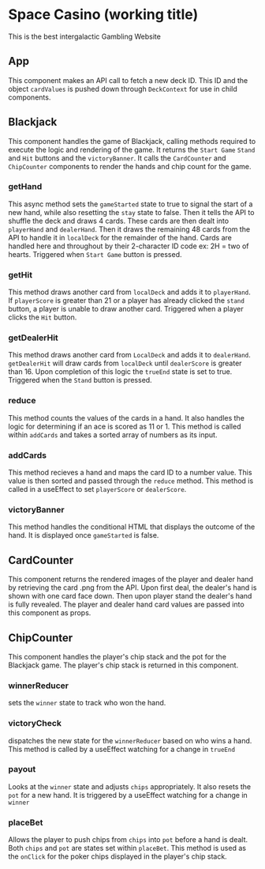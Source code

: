 # Space Casino (working title)
This is the best intergalactic Gambling Website

## App
This component makes an API call to fetch a new deck ID. This ID and the object `cardValues` is pushed down through `DeckContext` for use in child components. 

## Blackjack
This component handles the game of Blackjack, calling methods required to execute the logic and rendering of the game. It returns the `Start Game` `Stand` and `Hit` buttons and the `victoryBanner`. It calls the `CardCounter` and `ChipCounter` components to render the hands and chip count for the game.
### getHand
This async method sets the `gameStarted` state to true to signal the start of a new hand, while also resetting the `stay` state to false. Then it tells the API to shuffle the deck and draws 4 cards. These cards are then dealt into `playerHand` and `dealerHand`. Then it draws the remaining 48 cards from the API to handle it in `localDeck` for the remainder of the hand. Cards are handled here and throughout by their 2-character ID code ex: 2H = two of hearts. Triggered when `Start Game` button is pressed.

### getHit
This method draws another card from `localDeck` and adds it to `playerHand`. If `playerScore` is greater than 21 or a player has already clicked the `stand` button, a player is unable to draw another card. Triggered when a player clicks the `Hit` button.

### getDealerHit
This method draws another card from `LocalDeck` and adds it to `dealerHand`. `getDealerHit` will draw cards from `localDeck` until `dealerScore` is greater than 16. Upon completion of this logic the `trueEnd` state is set to true. Triggered when the `Stand` button is pressed.

### reduce
This method counts the values of the cards in a hand. It also handles the logic for determining if an ace is scored as  11 or 1. This method is called within `addCards` and takes a sorted array of numbers as its input.

### addCards
This method recieves a hand and maps the card ID to a number value. This value is then sorted and passed through the `reduce` method. This method is called in a useEffect to set `playerScore` or `dealerScore`.

### victoryBanner
This method handles the conditional HTML that displays the outcome of the hand. It is displayed once `gameStarted` is false.


## CardCounter

This component returns the rendered images of the player and dealer hand by retrieving the card .png from the API. Upon first deal, the dealer's hand is shown with one card face down. Then upon player stand the dealer's hand is fully revealed. The player and dealer hand card values are passed into this component as props.


## ChipCounter

This component handles the player's chip stack and the pot for the Blackjack game. The player's chip stack is returned in this component.

### winnerReducer 
 
sets the `winner` state to track who won the hand.

### victoryCheck 
 
dispatches the new state for the `winnerReducer` based on who wins a hand. This method is called by a useEffect watching for a change in `trueEnd`

### payout

Looks at the `winner` state and adjusts `chips` appropriately. It also resets the `pot` for a new hand. It is triggered by a useEffect watching for a change in `winner`

### placeBet

Allows the player to push chips from `chips` into `pot` before a hand is dealt. Both `chips` and `pot` are states set within `placeBet`. This method is used as the `onClick` for the poker chips displayed in the player's chip stack.

